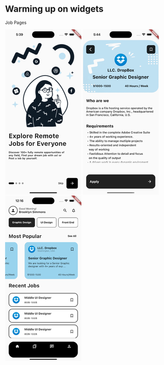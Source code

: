 # Warming up on widgets

Job Pages
<p float="left">
<img src="https://github.com/nicolas-alexandris/training_job/blob/main/visual_tutorial.png" width="250">
<img src="https://github.com/nicolas-alexandris/training_job/blob/main/visual_job.png" width="250">
<img src="https://github.com/nicolas-alexandris/training_job/blob/main/visual_main.png" width="250">
</p>
